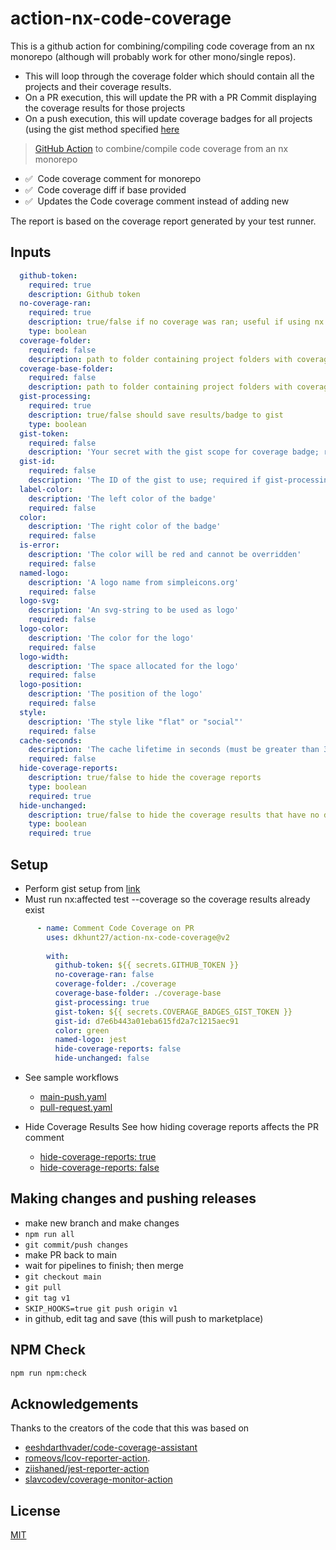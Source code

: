 # action-nx-code-coverage

This is a github action for combining/compiling code coverage from an nx monorepo (although will probably work for other mono/single repos).

- This will loop through the coverage folder which should contain all the projects and their coverage results.
- On a PR execution, this will update the PR with a PR Commit displaying the coverage results for those projects
- On a push execution, this will update coverage badges for all projects (using the gist method specified [here](https://dev.to/thejaredwilcurt/coverage-badge-with-github-actions-finally-59fa)

> [GitHub Action](https://help.github.com/en/actions) to combine/compile code coverage from an nx monorepo

- ✅ &nbsp;Code coverage comment for monorepo
- ✅ &nbsp;Code coverage diff if base provided
- ✅ &nbsp;Updates the Code coverage comment instead of adding new

The report is based on the coverage report generated by your test runner.

## Inputs

```yaml
  github-token: 
    required: true
    description: Github token
  no-coverage-ran: 
    required: true
    description: true/false if no coverage was ran; useful if using nx affected and it returned no projects
    type: boolean
  coverage-folder: 
    required: false
    description: path to folder containing project folders with coverage data (default 'coverage')
  coverage-base-folder: 
    required: false
    description: path to folder containing project folders with coverage data for diff/base comparison (default 'coverage-base')
  gist-processing:
    required: true
    description: true/false should save results/badge to gist
    type: boolean
  gist-token:
    required: false
    description: 'Your secret with the gist scope for coverage badge; required if gist-processing not false'
  gist-id:
    required: false
    description: 'The ID of the gist to use; required if gist-processing not false'
  label-color:
    description: 'The left color of the badge'
    required: false
  color:
    description: 'The right color of the badge'
    required: false
  is-error:
    description: 'The color will be red and cannot be overridden'
    required: false
  named-logo:
    description: 'A logo name from simpleicons.org'
    required: false
  logo-svg:
    description: 'An svg-string to be used as logo'
    required: false
  logo-color:
    description: 'The color for the logo'
    required: false
  logo-width:
    description: 'The space allocated for the logo'
    required: false
  logo-position:
    description: 'The position of the logo'
    required: false
  style:
    description: 'The style like "flat" or "social"'
    required: false
  cache-seconds:
    description: 'The cache lifetime in seconds (must be greater than 300)'
    required: false
  hide-coverage-reports:
    description: true/false to hide the coverage reports
    type: boolean
    required: true
  hide-unchanged:
    description: true/false to hide the coverage results that have no diffs
    type: boolean
    required: true
```

## Setup

- Perform gist setup from [link](https://dev.to/thejaredwilcurt/coverage-badge-with-github-actions-finally-59fa)
- Must run nx:affected test --coverage so the coverage results already exist
  
```yaml
      - name: Comment Code Coverage on PR
        uses: dkhunt27/action-nx-code-coverage@v2
            
        with:
          github-token: ${{ secrets.GITHUB_TOKEN }}
          no-coverage-ran: false
          coverage-folder: ./coverage
          coverage-base-folder: ./coverage-base
          gist-processing: true
          gist-token: ${{ secrets.COVERAGE_BADGES_GIST_TOKEN }}
          gist-id: d7e6b443a01eba615fd2a7c1215aec91
          color: green
          named-logo: jest
          hide-coverage-reports: false
          hide-unchanged: false
```

- See sample workflows
  - [main-push.yaml](./.github/samples/main-push.yaml)
  - [pull-request.yaml](./.github/samples/pull-request.yaml)

- Hide Coverage Results
  See how hiding coverage reports affects the PR comment
  - [hide-coverage-reports: true](https://github.com/dkhunt27/action-nx-code-coverage/pull/363)
  - [hide-coverage-reports: false](https://github.com/dkhunt27/action-nx-code-coverage/pull/362)
  
## Making changes and pushing releases

- make new branch and make changes
- `npm run all`
- `git commit/push changes`
- make PR back to main
- wait for pipelines to finish; then merge
- `git checkout main`
- `git pull`
- `git tag v1`
- `SKIP_HOOKS=true git push origin v1`
- in github, edit tag and save (this will push to marketplace)

## NPM Check

```bash
npm run npm:check
```

## Acknowledgements

Thanks to the creators of the code that this was based on

- [eeshdarthvader/code-coverage-assistant](https://github.com/eeshdarthvader/code-coverage-assistant)
- [romeovs/lcov-reporter-action](https://github.com/romeovs/lcov-reporter-action).
- [ziishaned/jest-reporter-action](https://github.com/ziishaned/jest-reporter-action)
- [slavcodev/coverage-monitor-action](https://github.com/slavcodev/coverage-monitor-action)

## License

[MIT](LICENSE)
